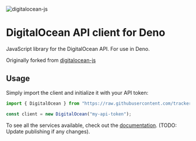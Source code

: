 ![digitalocean-js](https://user-images.githubusercontent.com/5883616/126348407-dd1e694d-64a9-402e-b8df-f59e67686014.png)

# DigitalOcean API client for Deno

JavaScript library for the DigitalOcean API. For use in Deno.

Originally forked from
[digitalocean-js](https://github.com/johnbwoodruff/digitalocean-js/)

## Usage

Simply import the client and initialize it with your API token:

```js
import { DigitalOcean } from "https://raw.githubusercontent.com/tracker1/digitalocean-deno/master/mod.ts";

const client = new DigitalOcean("my-api-token");
```

To see all the services available, check out the
[documentation](https://johnbwoodruff.github.io/digitalocean-js/). (TODO: Update
publishing if any changes).

